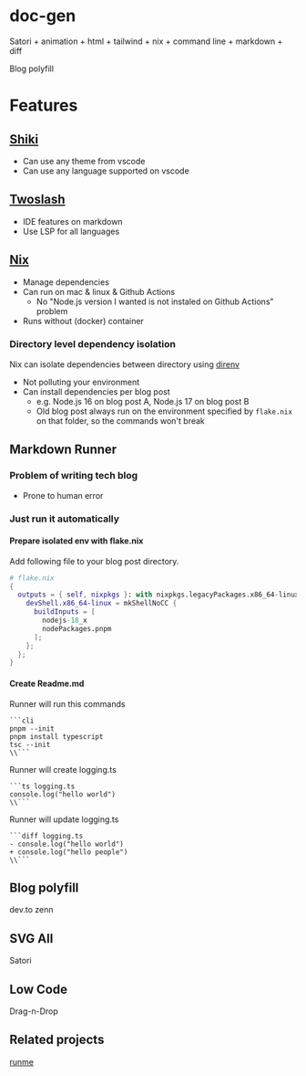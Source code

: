 # doc-gen
Satori + animation + html + tailwind + nix + command line + markdown + diff

Blog polyfill

# Features

## [Shiki](https://github.com/shikijs/shiki)
- Can use any theme from vscode
- Can use any language supported on vscode

## [Twoslash](https://www.npmjs.com/package/@typescript/twoslash)
- IDE features on markdown
- Use LSP for all languages

## [Nix](https://github.com/NixOS/nix)
- Manage dependencies
- Can run on mac & linux & Github Actions
  - No "Node.js version I wanted is not instaled on Github Actions" problem
- Runs without (docker) container

### Directory level dependency isolation
Nix can isolate dependencies between directory using [direnv](https://direnv.net/)
- Not polluting your environment
- Can install dependencies per blog post
  - e.g. Node.js 16 on blog post A, Node.js 17 on blog post B
  - Old blog post always run on the environment specified by `flake.nix` on that folder, so the commands won't break

## Markdown Runner

### Problem of writing tech blog
- Prone to human error

### Just run it automatically

#### Prepare isolated env with flake.nix

Add following file to your blog post directory.
```nix
# flake.nix
{
  outputs = { self, nixpkgs }: with nixpkgs.legacyPackages.x86_64-linux; {
    devShell.x86_64-linux = mkShellNoCC {
      buildInputs = [
        nodejs-18_x
        nodePackages.pnpm
      ];
    };
  };
}
```

#### Create Readme.md

Runner will run this commands
```
```cli
pnpm --init
pnpm install typescript
tsc --init
\\```
```

Runner will create logging.ts
```
```ts logging.ts
console.log("hello world")
\\```
```


Runner will update logging.ts
```
```diff logging.ts
- console.log("hello world")
+ console.log("hello people")
\\```
```

## Blog polyfill
dev.to
zenn

## SVG All
Satori

## Low Code
Drag-n-Drop

## Related projects
[runme](https://github.com/stateful/runme)
